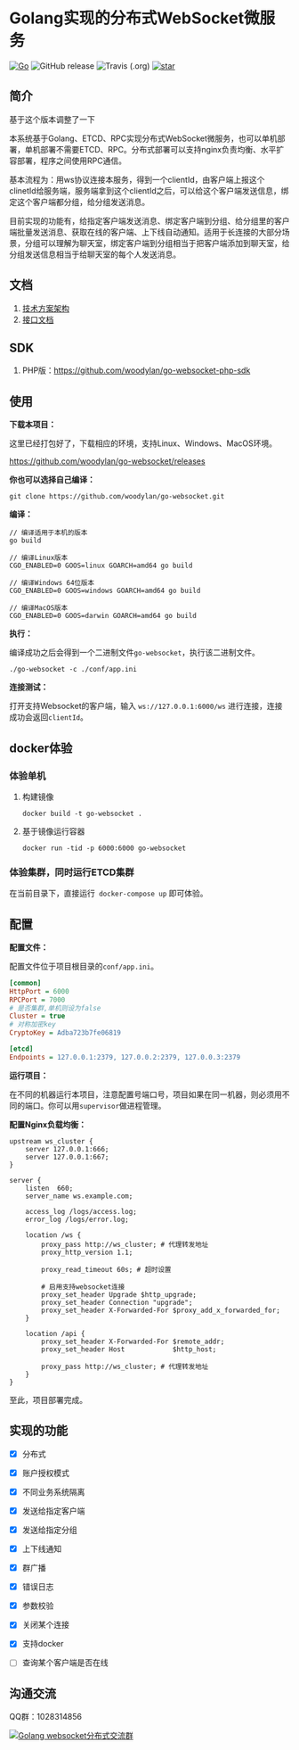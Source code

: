 # Golang实现的分布式WebSocket微服务

[![Go](https://img.shields.io/badge/Go-1.13-blue.svg)](https://golang.google.cn)
![GitHub release](https://img.shields.io/github/v/release/woodylan/go-websocket)
![Travis (.org)](https://api.travis-ci.com/woodylan/go-websocket.svg?branch=master)
[![star](https://img.shields.io/github/stars/woodylan/go-websocket?style=social)](https://github.com/woodylan/go-websocket/stargazers)

## 简介

基于这个版本调整了一下

本系统基于Golang、ETCD、RPC实现分布式WebSocket微服务，也可以单机部署，单机部署不需要ETCD、RPC。分布式部署可以支持nginx负责均衡、水平扩容部署，程序之间使用RPC通信。

基本流程为：用ws协议连接本服务，得到一个clientId，由客户端上报这个clinetId给服务端，服务端拿到这个clientId之后，可以给这个客户端发送信息，绑定这个客户端都分组，给分组发送消息。

目前实现的功能有，给指定客户端发送消息、绑定客户端到分组、给分组里的客户端批量发送消息、获取在线的客户端、上下线自动通知。适用于长连接的大部分场景，分组可以理解为聊天室，绑定客户端到分组相当于把客户端添加到聊天室，给分组发送信息相当于给聊天室的每个人发送消息。



## 文档

1. [技术方案架构](docs/introduction.md)
2. [接口文档](docs/api.md)



## SDK

1. PHP版：https://github.com/woodylan/go-websocket-php-sdk




## 使用

**下载本项目：**

这里已经打包好了，下载相应的环境，支持Linux、Windows、MacOS环境。

<https://github.com/woodylan/go-websocket/releases>

**你也可以选择自己编译：**

```shell
git clone https://github.com/woodylan/go-websocket.git
```

**编译：**

```shell
// 编译适用于本机的版本
go build

// 编译Linux版本
CGO_ENABLED=0 GOOS=linux GOARCH=amd64 go build

// 编译Windows 64位版本
CGO_ENABLED=0 GOOS=windows GOARCH=amd64 go build

// 编译MacOS版本
CGO_ENABLED=0 GOOS=darwin GOARCH=amd64 go build
```

**执行：**

编译成功之后会得到一个二进制文件`go-websocket`，执行该二进制文件。

```shell
./go-websocket -c ./conf/app.ini
```

**连接测试：**

打开支持Websocket的客户端，输入 `ws://127.0.0.1:6000/ws` 进行连接，连接成功会返回`clientId`。



## docker体验

### 体验单机

1. 构建镜像

   ```shell
   docker build -t go-websocket .
   ```

2. 基于镜像运行容器

   ```shell
   docker run -tid -p 6000:6000 go-websocket
   ```

### 体验集群，同时运行ETCD集群
在当前目录下，直接运行` docker-compose up` 即可体验。



## 配置

**配置文件：**

配置文件位于项目根目录的`conf/app.ini`。

```ini
[common]
HttpPort = 6000
RPCPort = 7000
# 是否集群,单机则设为false
Cluster = true
# 对称加密key
CryptoKey = Adba723b7fe06819

[etcd]
Endpoints = 127.0.0.1:2379, 127.0.0.2:2379, 127.0.0.3:2379
```

**运行项目：**

在不同的机器运行本项目，注意配置号端口号，项目如果在同一机器，则必须用不同的端口。你可以用`supervisor`做进程管理。

**配置Nginx负载均衡：**

```nginx
upstream ws_cluster {
    server 127.0.0.1:666;
    server 127.0.0.1:667;
}

server {
    listen  660;
    server_name ws.example.com;

    access_log /logs/access.log;
    error_log /logs/error.log;
    
    location /ws {
        proxy_pass http://ws_cluster; # 代理转发地址
        proxy_http_version 1.1;

        proxy_read_timeout 60s; # 超时设置

        # 启用支持websocket连接
        proxy_set_header Upgrade $http_upgrade;
        proxy_set_header Connection "upgrade";
        proxy_set_header X-Forwarded-For $proxy_add_x_forwarded_for;
    }

    location /api {
        proxy_set_header X-Forwarded-For $remote_addr;
        proxy_set_header Host            $http_host;

        proxy_pass http://ws_cluster; # 代理转发地址
    }
}
```

至此，项目部署完成。




## 实现的功能

- [x] 分布式
- [x] 账户授权模式
- [x] 不同业务系统隔离
- [x] 发送给指定客户端
- [x] 发送给指定分组
- [x] 上下线通知
- [x] 群广播
- [x] 错误日志
- [x] 参数校验
- [x] 关闭某个连接
- [x] 支持docker
- [ ] 查询某个客户端是否在线



## 沟通交流
QQ群：1028314856

<a target="_blank" href="//shang.qq.com/wpa/qunwpa?idkey=adbd35a10f2c25bd765a7830d17579f6e645634d22151b6d480d1b05026125e9">
<img border="0" src="http://pub.idqqimg.com/wpa/images/group.png" alt="Golang websocket分布式交流群" title="Golang websocket分布式交流群"></a>
